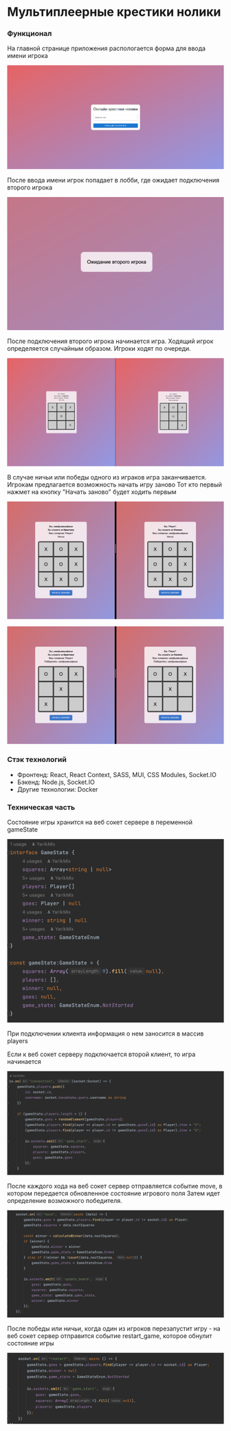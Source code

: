 # Мультиплеерные крестики нолики

### Функционал

На главной странице приложения распологается форма для ввода имени игрока

![](assets/1.png)

После ввода имени игрок попадает в лобби, где ожидает подключения второго игрока

![](assets/3.png)

После подключения второго игрока начинается игра.
Ходящий игрок определяется случайным образом.
Игроки ходят по очереди.

![](assets/2.png)

В случае ничьи или победы одного из играков игра заканчивается. 
Игрокам предлагается возможность начать игру заново
Тот кто первый нажмет на кнопку "Начать заново" будет ходить первым

![](assets/4.png)

![](assets/5.png)

### Стэк технологий

* Фронтенд: React, React Context, SASS, MUI, CSS Modules,  Socket.IO
* Бэкенд: Node.js, Socket.IO
* Другие технологии: Docker

### Техническая часть

Состояние игры хранится на веб сокет сервере в переменной gameState

![](assets/6.png)

При подключении клиента информация о нем заносится в массив players

Если к веб сокет серверу подключается второй клиент, то игра начинается

![](assets/7.png)

После каждого хода на веб сокет сервер отправляется событие move, в котором передается обновленное состояние игрового поля
Затем идет определение возможного победителя.

![](assets/8.png)

После победы или ничьи, когда один из игроков перезапустит игру - на веб сокет сервер отправится событие restart_game, которое обнулит состояние игры

![](assets/9.png)

